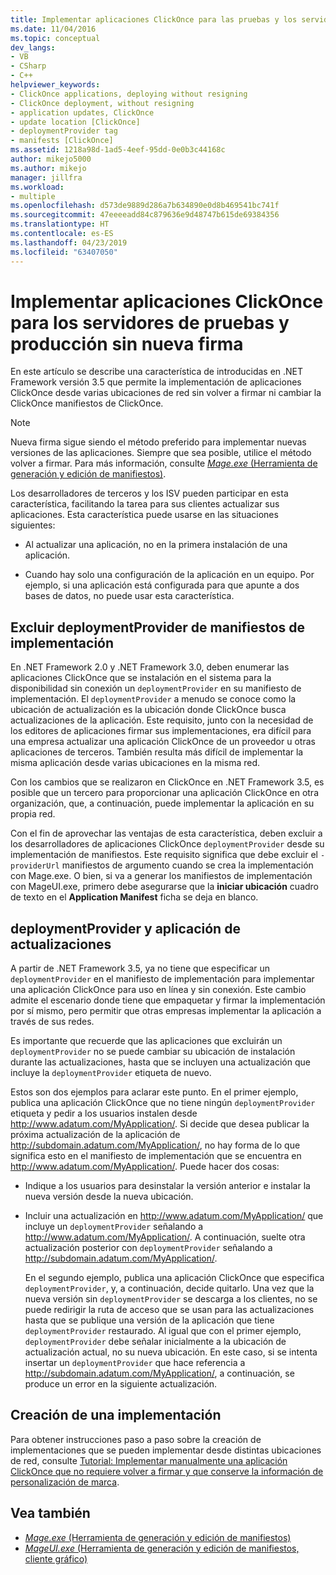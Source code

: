 ```yaml
---
title: Implementar aplicaciones ClickOnce para las pruebas y los servidores de producción sin nueva firma | Microsoft Docs
ms.date: 11/04/2016
ms.topic: conceptual
dev_langs:
- VB
- CSharp
- C++
helpviewer_keywords:
- ClickOnce applications, deploying without resigning
- ClickOnce deployment, without resigning
- application updates, ClickOnce
- update location [ClickOnce]
- deploymentProvider tag
- manifests [ClickOnce]
ms.assetid: 1218a98d-1ad5-4eef-95dd-0e0b3c44168c
author: mikejo5000
ms.author: mikejo
manager: jillfra
ms.workload:
- multiple
ms.openlocfilehash: d573de9889d286a7b634890e0d8b469541bc741f
ms.sourcegitcommit: 47eeeeadd84c879636e9d48747b615de69384356
ms.translationtype: HT
ms.contentlocale: es-ES
ms.lasthandoff: 04/23/2019
ms.locfileid: "63407050"
---
```

# <a name="deploy-clickonce-applications-for-testing-and-production-servers-without-resigning"></a>Implementar aplicaciones ClickOnce para los servidores de pruebas y producción sin nueva firma
En este artículo se describe una característica de introducidas en .NET Framework versión 3.5 que permite la implementación de aplicaciones ClickOnce desde varias ubicaciones de red sin volver a firmar ni cambiar la ClickOnce manifiestos de ClickOnce.

> [!NOTE]
> Nueva firma sigue siendo el método preferido para implementar nuevas versiones de las aplicaciones. Siempre que sea posible, utilice el método volver a firmar. Para más información, consulte [*Mage.exe* (Herramienta de generación y edición de manifiestos)](/dotnet/framework/tools/mage-exe-manifest-generation-and-editing-tool).

 Los desarrolladores de terceros y los ISV pueden participar en esta característica, facilitando la tarea para sus clientes actualizar sus aplicaciones. Esta característica puede usarse en las situaciones siguientes:

- Al actualizar una aplicación, no en la primera instalación de una aplicación.

- Cuando hay solo una configuración de la aplicación en un equipo. Por ejemplo, si una aplicación está configurada para que apunte a dos bases de datos, no puede usar esta característica.

## <a name="exclude-deploymentprovider-from-deployment-manifests"></a>Excluir deploymentProvider de manifiestos de implementación
 En .NET Framework 2.0 y .NET Framework 3.0, deben enumerar las aplicaciones ClickOnce que se instalación en el sistema para la disponibilidad sin conexión un `deploymentProvider` en su manifiesto de implementación. El `deploymentProvider` a menudo se conoce como la ubicación de actualización es la ubicación donde ClickOnce busca actualizaciones de la aplicación. Este requisito, junto con la necesidad de los editores de aplicaciones firmar sus implementaciones, era difícil para una empresa actualizar una aplicación ClickOnce de un proveedor u otras aplicaciones de terceros. También resulta más difícil de implementar la misma aplicación desde varias ubicaciones en la misma red.

 Con los cambios que se realizaron en ClickOnce en .NET Framework 3.5, es posible que un tercero para proporcionar una aplicación ClickOnce en otra organización, que, a continuación, puede implementar la aplicación en su propia red.

 Con el fin de aprovechar las ventajas de esta característica, deben excluir a los desarrolladores de aplicaciones ClickOnce `deploymentProvider` desde su implementación de manifiestos. Este requisito significa que debe excluir el `-providerUrl` manifiestos de argumento cuando se crea la implementación con Mage.exe. O bien, si va a generar los manifiestos de implementación con MageUI.exe, primero debe asegurarse que la **iniciar ubicación** cuadro de texto en el **Application Manifest** ficha se deja en blanco.

## <a name="deploymentprovider-and-application-updates"></a>deploymentProvider y aplicación de actualizaciones
 A partir de .NET Framework 3.5, ya no tiene que especificar un `deploymentProvider` en el manifiesto de implementación para implementar una aplicación ClickOnce para uso en línea y sin conexión. Este cambio admite el escenario donde tiene que empaquetar y firmar la implementación por sí mismo, pero permitir que otras empresas implementar la aplicación a través de sus redes.

 Es importante que recuerde que las aplicaciones que excluirán un `deploymentProvider` no se puede cambiar su ubicación de instalación durante las actualizaciones, hasta que se incluyen una actualización que incluye la `deploymentProvider` etiqueta de nuevo.

 Estos son dos ejemplos para aclarar este punto. En el primer ejemplo, publica una aplicación ClickOnce que no tiene ningún `deploymentProvider` etiqueta y pedir a los usuarios instalen desde http://www.adatum.com/MyApplication/. Si decide que desea publicar la próxima actualización de la aplicación de http://subdomain.adatum.com/MyApplication/, no hay forma de lo que significa esto en el manifiesto de implementación que se encuentra en http://www.adatum.com/MyApplication/. Puede hacer dos cosas:

- Indique a los usuarios para desinstalar la versión anterior e instalar la nueva versión desde la nueva ubicación.

- Incluir una actualización en http://www.adatum.com/MyApplication/ que incluye un `deploymentProvider` señalando a http://www.adatum.com/MyApplication/. A continuación, suelte otra actualización posterior con `deploymentProvider` señalando a http://subdomain.adatum.com/MyApplication/.

  En el segundo ejemplo, publica una aplicación ClickOnce que especifica `deploymentProvider`, y, a continuación, decide quitarlo. Una vez que la nueva versión sin `deploymentProvider` se descarga a los clientes, no se puede redirigir la ruta de acceso que se usan para las actualizaciones hasta que se publique una versión de la aplicación que tiene `deploymentProvider` restaurado. Al igual que con el primer ejemplo, `deploymentProvider` debe señalar inicialmente a la ubicación de actualización actual, no su nueva ubicación. En este caso, si se intenta insertar un `deploymentProvider` que hace referencia a http://subdomain.adatum.com/MyApplication/, a continuación, se produce un error en la siguiente actualización.

## <a name="create-a-deployment"></a>Creación de una implementación
 Para obtener instrucciones paso a paso sobre la creación de implementaciones que se pueden implementar desde distintas ubicaciones de red, consulte [Tutorial: Implementar manualmente una aplicación ClickOnce que no requiere volver a firmar y que conserve la información de personalización de marca](../deployment/walkthrough-manually-deploying-a-clickonce-app-no-re-signing-required.md).

## <a name="see-also"></a>Vea también
- [*Mage.exe* (Herramienta de generación y edición de manifiestos)](/dotnet/framework/tools/mage-exe-manifest-generation-and-editing-tool)
- [*MageUI.exe* (Herramienta de generación y edición de manifiestos, cliente gráfico)](/dotnet/framework/tools/mageui-exe-manifest-generation-and-editing-tool-graphical-client)